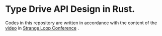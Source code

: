 # Type Drive API Design in Rust.

Codes in this repository are written in accordance with the content of the [video](https://www.youtube.com/watch?v=bnnacleqg6k) in [Strange Loop Conference](https://www.youtube.com/channel/UC_QIfHvN9auy2CoOdSfMWDw)  .



